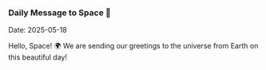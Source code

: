 ### Daily Message to Space 🌌
Date: 2025-05-18

Hello, Space! 🌍 We are sending our greetings to the universe from Earth on this beautiful day!
